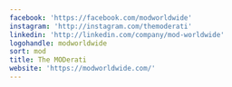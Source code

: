 ```yaml
---
facebook: 'https://facebook.com/modworldwide'
instagram: 'http://instagram.com/themoderati'
linkedin: 'http://linkedin.com/company/mod-worldwide'
logohandle: modworldwide
sort: mod
title: The MODerati
website: 'https://modworldwide.com/'
---
```

